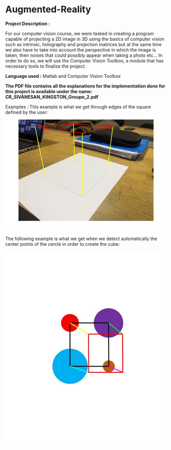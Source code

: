 # Augmented-Reality

**Project Description :**  

For our computer vision course, we were tasked in creating a program capable of projecting a 2D image in 3D using the basics of computer vision such as intrinsic, holography and projection matrices but at the same time we also have to take into account the perspective in which the image is taken, then noises that could possibly appear when taking a photo etc... In order to do so, we will use the Computer Vision Toolbox, a module that has necessary tools to finalize the project.  

**Language used :** Matlab and Computer Vision Toolbox  

**The PDF file contains all the explanations for the implementation done for this project is available under the name: CR_SIVANESAN_KINGSTON_Groupe_2.pdf**

Examples : This example is what we get through edges of the square defined by the user:  
![alt text](https://github.com/SShivamshan/Augmented-Reality/blob/main/Cube.jpg?raw=true)  

The following example is what we get when we detect automatically the center points of the cercle in order to create the cube:   

![alt text](https://github.com/SShivamshan/Augmented-Reality/blob/main/Plot/Cube1.jpg?raw=true)
